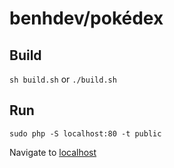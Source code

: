 # benhdev/pokédex

## Build
`sh build.sh` or `./build.sh`

## Run
`sudo php -S localhost:80 -t public`

Navigate to [localhost](http://localhost/)